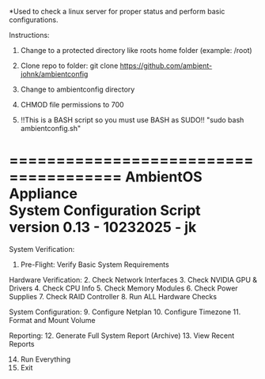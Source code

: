 *Used to check a linux server for proper status and perform basic configurations.

Instructions:
1. Change to a protected directory like roots home folder (example: /root)

2. Clone repo to folder:
git clone https://github.com/ambient-johnk/ambientconfig

3. Change to ambientconfig directory

4. CHMOD file permissions to 700      

5. !!This is a BASH script so you must use BASH as SUDO!!
   "sudo bash ambientconfig.sh"


======================================
          AmbientOS Appliance         
      System Configuration Script     
      version 0.13 - 10232025 - jk    
======================================
System Verification:
  1. Pre-Flight: Verify Basic System Requirements

Hardware Verification:
  2. Check Network Interfaces
  3. Check NVIDIA GPU & Drivers
  4. Check CPU Info
  5. Check Memory Modules
  6. Check Power Supplies
  7. Check RAID Controller
  8. Run ALL Hardware Checks

System Configuration:
  9.  Configure Netplan
  10. Configure Timezone
  11. Format and Mount Volume

Reporting:
  12. Generate Full System Report (Archive)
  13. View Recent Reports

  14. Run Everything
  99. Exit
